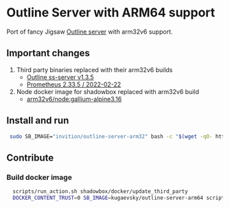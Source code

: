 # Outline Server with ARM64 support

Port of fancy Jigsaw [Outline server](https://github.com/Jigsaw-Code/outline-server) with arm32v6 support.

## Important changes

1. Third party binaries replaced with their arm32v6 builds
    * [Outline ss-server v1.3.5](https://github.com/Jigsaw-Code/outline-ss-server/releases/tag/v1.3.5)
    * [Prometheus 2.33.5 / 2022-02-22](https://github.com/prometheus/prometheus/releases/tag/v2.33.5)
2. Node docker image for shadowbox replaced with arm32v6 build 
    * [arm32v6/node:gallium-alpine3.16](https://hub.docker.com/r/arm32v6/node/)

## Install and run

 ```bash
  sudo SB_IMAGE="invition/outline-server-arm32" bash -c "$(wget -qO- https://raw.githubusercontent.com/iNViTiON/outline-server-arm32/master/src/server_manager/install_scripts/install_server.sh)"
```

## Contribute

### Build docker image

```bash 
  scripts/run_action.sh shadowbox/docker/update_third_party
  DOCKER_CONTENT_TRUST=0 SB_IMAGE=kugaevsky/outline-server-arm64 scripts/run_action.sh shadowbox/docker/build
```
